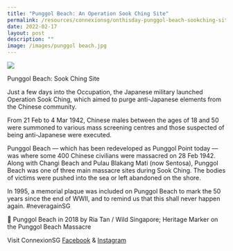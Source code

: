 ```yaml
---
title: "Punggol Beach: An Operation Sook Ching Site"
permalink: /resources/connexionsg/onthisday-punggol-beach-sookching-site/
date: 2022-02-17
layout: post
description: ""
image: /images/punggol beach.jpg
---
```

![](/images/punggol%20beach.jpg)

Punggol Beach: Sook Ching Site

Just a few days into the Occupation, the Japanese military launched Operation Sook Ching, which aimed to purge anti-Japanese elements from the Chinese community. 

From 21 Feb to 4 Mar 1942, Chinese males between the ages of 18 and 50 were summoned to various mass screening centres and those suspected of being anti-Japanese were executed.

Punggol Beach — which has been redeveloped as Punggol Point today — was where some 400 Chinese civilians were massacred on 28 Feb 1942. Along with Changi Beach and Pulau Blakang Mati (now Sentosa), Punggol Beach was one of three main massacre sites during Sook Ching. The bodies of victims were pushed into the sea or left abandoned on the shore.

In 1995, a memorial plaque was included on Punggol Beach to mark the 50 years since the end of WWII, and to remind us that this shall never happen again. #neveragainSG

📸 Punggol Beach in 2018 by Ria Tan / Wild Singapore; Heritage Marker on the Punggol Beach Massacre

Visit ConnexionSG [Facebook](https://www.facebook.com/ConnexionSG) & [Instagram](https://www.instagram.com/connexionsg/)